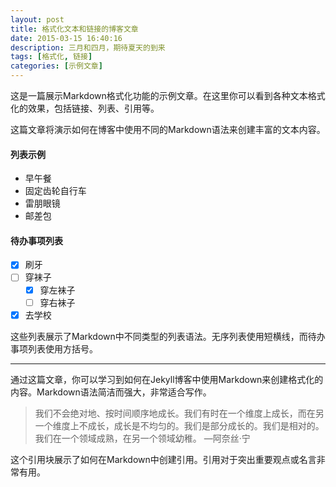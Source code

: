 ```yaml
---
layout: post
title: 格式化文本和链接的博客文章
date: 2015-03-15 16:40:16
description: 三月和四月，期待夏天的到来
tags: [格式化, 链接]
categories: [示例文章]
---
```


这是一篇展示Markdown格式化功能的示例文章。在这里你可以看到各种文本格式化的效果，包括链接、列表、引用等。

这篇文章将演示如何在博客中使用不同的Markdown语法来创建丰富的文本内容。

#### 列表示例

- 早午餐
- 固定齿轮自行车
- 雷朋眼镜
- 邮差包

#### 待办事项列表

- [x] 刷牙
- [ ] 穿袜子
  - [x] 穿左袜子
  - [ ] 穿右袜子
- [x] 去学校

这些列表展示了Markdown中不同类型的列表语法。无序列表使用短横线，而待办事项列表使用方括号。

<hr>

通过这篇文章，你可以学习到如何在Jekyll博客中使用Markdown来创建格式化的内容。Markdown语法简洁而强大，非常适合写作。

> 我们不会绝对地、按时间顺序地成长。我们有时在一个维度上成长，而在另一个维度上不成长，成长是不均匀的。我们是部分成长的。我们是相对的。我们在一个领域成熟，在另一个领域幼稚。
> —阿奈丝·宁

这个引用块展示了如何在Markdown中创建引用。引用对于突出重要观点或名言非常有用。
